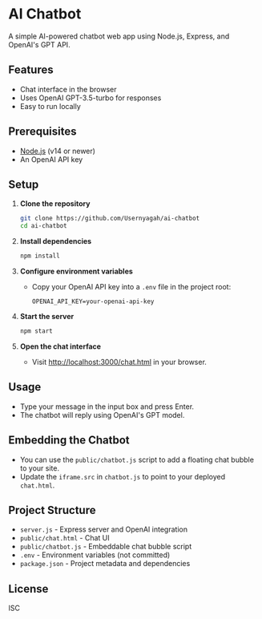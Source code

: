 # AI Chatbot

A simple AI-powered chatbot web app using Node.js, Express, and OpenAI's GPT API.

## Features

- Chat interface in the browser
- Uses OpenAI GPT-3.5-turbo for responses
- Easy to run locally

## Prerequisites

- [Node.js](https://nodejs.org/) (v14 or newer)
- An OpenAI API key

## Setup

1. **Clone the repository**

   ```sh
   git clone https://github.com/Usernyagah/ai-chatbot
   cd ai-chatbot
   ```

2. **Install dependencies**

   ```sh
   npm install
   ```

3. **Configure environment variables**

   - Copy your OpenAI API key into a `.env` file in the project root:

     ```
     OPENAI_API_KEY=your-openai-api-key
     ```

4. **Start the server**

   ```sh
   npm start
   ```

5. **Open the chat interface**

   - Visit [http://localhost:3000/chat.html](http://localhost:3000/chat.html) in your browser.

## Usage

- Type your message in the input box and press Enter.
- The chatbot will reply using OpenAI's GPT model.

## Embedding the Chatbot

- You can use the `public/chatbot.js` script to add a floating chat bubble to your site.
- Update the `iframe.src` in `chatbot.js` to point to your deployed `chat.html`.

## Project Structure

- `server.js` - Express server and OpenAI integration
- `public/chat.html` - Chat UI
- `public/chatbot.js` - Embeddable chat bubble script
- `.env` - Environment variables (not committed)
- `package.json` - Project metadata and dependencies

## License

ISC

